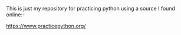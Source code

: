 This is just my repository for practicing python using a source I found online:-

https://www.practicepython.org/